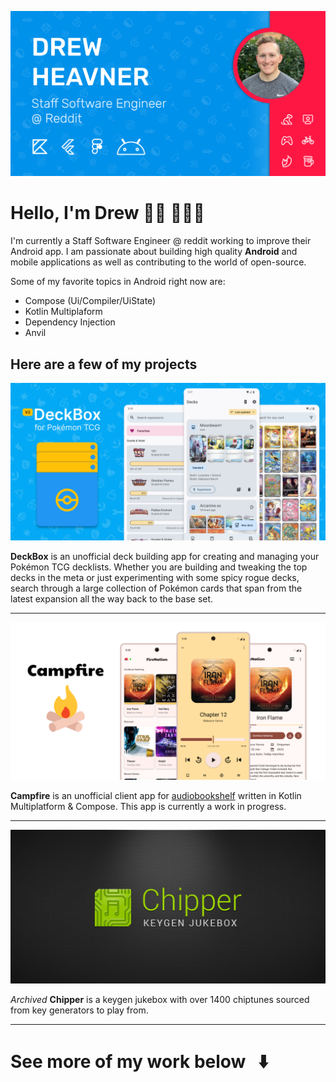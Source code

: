 ![](UpdatedPersonalBanner.png)

# Hello, I'm Drew 👋🏻 🧑🏻‍💻

I'm currently a Staff Software Engineer @ reddit working to improve their Android app. I am passionate about building high quality **Android** and mobile applications as well as contributing to the world of open-source. 

Some of my favorite topics in Android right now are:
* Compose (Ui/Compiler/UiState)
* Kotlin Multiplaform
* Dependency Injection
* Anvil

## Here are a few of my projects

[![DeckBox](https://raw.githubusercontent.com/r0adkll/DeckBox/modern/.github/art/GithubBanner.png)](https://github.com/r0adkll/DeckBox)

**DeckBox** is an unofficial deck building app for creating and managing your Pokémon TCG decklists. Whether you are building and tweaking the top decks in the meta or just experimenting with some spicy rogue decks, search through a large collection of Pokémon cards that span from the latest expansion all the way back to the base set.

---

[![Campfire](https://raw.githubusercontent.com/r0adkll/Campfire/main/.github/art/GithubBanner.png)](https://github.com/r0adkll/Campfire)

**Campfire** is an unofficial client app for [audiobookshelf](https://audiobookshelf.org) written in Kotlin Multiplatform & Compose. This app is currently a work in progress.

---

[![Chipper](https://github.com/r0adkll/Chipper/blob/1cd5b2359bfc338cc7ec48878f65fd0b188c2cc9/play_banner.png)](https://github.com/r0adkll/Chipper/)

_Archived_ 
**Chipper** is a keygen jukebox with over 1400 chiptunes sourced from key generators to play from.


---

# See more of my work below &nbsp; :arrow_down:

<!--
**r0adkll/r0adkll** is a ✨ _special_ ✨ repository because its `README.md` (this file) appears on your GitHub profile.

Here are some ideas to get you started:

- 🔭 I’m currently working on ...
- 🌱 I’m currently learning ...
- 👯 I’m looking to collaborate on ...
- 🤔 I’m looking for help with ...
- 💬 Ask me about ...
- 📫 How to reach me: ...
- 😄 Pronouns: ...
- ⚡ Fun fact: ...
-->
